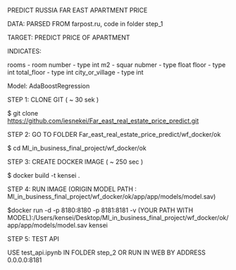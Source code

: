 PREDICT RUSSIA FAR EAST APARTMENT PRICE

DATA: PARSED FROM farpost.ru, code in folder step_1

TARGET: PREDICT PRICE OF APARTMENT

INDICATES:

rooms - room number - type int m2 - squar nubmer - type float floor - type int total_floor - type int city_or_village - type int

Model: AdaBoostRegression

STEP 1: CLONE GIT ( ~ 30 sek )

$ git clone https://github.com/iesnekei/Far_east_real_estate_price_predict.git

STEP 2: GO TO FOLDER Far_east_real_estate_price_predict/wf_docker/ok

$ cd Ml_in_business_final_project/wf_docker/ok

STEP 3: CREATE DOCKER IMAGE ( ~ 250 sec ) 

$ docker build -t kensei .

STEP 4: RUN IMAGE (ORIGIN MODEL PATH : Ml_in_business_final_project/wf_docker/ok/app/app/models/model.sav)

$docker run -d -p 8180:8180 -p 8181:8181 -v (YOUR PATH WITH MODEL):/Users/kensei/Desktop/Ml_in_business_final_project/wf_docker/ok/app/app/models/model.sav kensei

STEP 5: TEST API

USE test_api.ipynb IN FOLDER step_2 OR RUN IN WEB BY ADDRESS 0.0.0.0:8181
